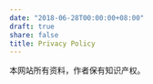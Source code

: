 ```yaml
---
date: "2018-06-28T00:00:00+08:00"
draft: true
share: false
title: Privacy Policy
---
```


本网站所有资料，作者保有知识产权。

